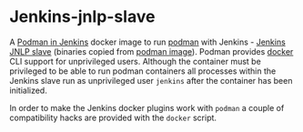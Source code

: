 Jenkins-jnlp-slave
===

A [Podman in Jenkins](https://github.com/srbala/podman-in-jenkins) docker image to run [podman](https://github.com/containers/libpod) with Jenkins - [Jenkins JNLP slave](https://github.com/jenkinsci/docker-jnlp-slave)
(binaries copied from [podman image](https://github.com/srbala/podman-tools)).
Podman provides [docker](https://github.com/moby/moby) CLI support for unprivileged users.
Although the container must be privileged to be able to run podman containers
all processes within the Jenkins slave run as unprivileged user `jenkins`
after the container has been initialized.

In order to make the Jenkins docker plugins work with `podman` a couple
of compatibility hacks are provided with the `docker` script.
